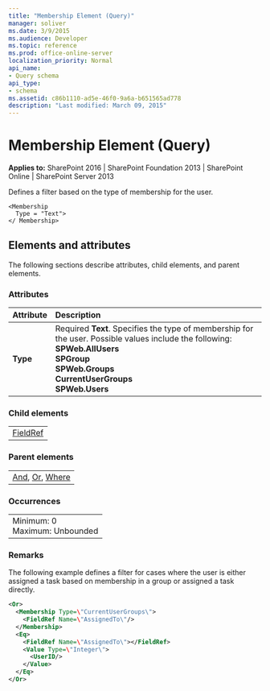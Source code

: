 ```yaml
---
title: "Membership Element (Query)"
manager: soliver
ms.date: 3/9/2015
ms.audience: Developer
ms.topic: reference
ms.prod: office-online-server
localization_priority: Normal
api_name:
- Query schema
api_type:
- schema
ms.assetid: c86b1110-ad5e-46f0-9a6a-b651565ad778
description: "Last modified: March 09, 2015"
---
```


# Membership Element (Query)

 
  
 **Applies to:** SharePoint 2016 | SharePoint Foundation 2013 | SharePoint Online | SharePoint Server 2013
  
Defines a filter based on the type of membership for the user.
  
```
<Membership
  Type = "Text">
</ Membership>
```

## Elements and attributes

The following sections describe attributes, child elements, and parent elements.

### Attributes

|**Attribute**|**Description**|
|:-----|:-----|
|**Type** <br/> | Required **Text**. Specifies the type of membership for the user. Possible values include the following:  <br/> **SPWeb.AllUsers** <br/> **SPGroup** <br/> **SPWeb.Groups** <br/> **CurrentUserGroups** <br/> **SPWeb.Users** <br/> |
   
### Child elements

||
|:-----|
|[FieldRef](fieldref-element-query.md)|
   
### Parent elements

||
|:-----|
|[And](and-element-query.md), [Or](or-element-query.md), [Where](where-element-query.md)|
   
### Occurrences

||
|:-----|
|Minimum: 0  <br/> Maximum: Unbounded  <br/> |
   
### Remarks

The following example defines a filter for cases where the user is either assigned a task based on membership in a group or assigned a task directly.
  
```XML
<Or>
  <Membership Type=\"CurrentUserGroups\">
    <FieldRef Name=\"AssignedTo\"/>
  </Membership>
  <Eq>
    <FieldRef Name=\"AssignedTo\"></FieldRef>
    <Value Type=\"Integer\">
      <UserID/>
    </Value>
  </Eq>
</Or>
```


